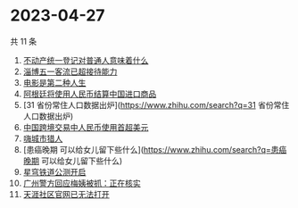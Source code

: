 # 2023-04-27

共 11 条

<!-- BEGIN ZHIHUSEARCH -->
<!-- 最后更新时间 Thu Apr 27 2023 16:21:43 GMT+0800 (China Standard Time) -->
1. [不动产统一登记对普通人意味着什么](https://www.zhihu.com/search?q=不动产统一登记对普通人意味着什么)
1. [淄博五一客流已超接待能力](https://www.zhihu.com/search?q=淄博五一客流已超接待能力)
1. [电影是第二种人生](https://www.zhihu.com/search?q=电影是第二种人生)
1. [阿根廷将使用人民币结算中国进口商品](https://www.zhihu.com/search?q=阿根廷将使用人民币结算中国进口商品)
1. [31 省份常住人口数据出炉](https://www.zhihu.com/search?q=31 省份常住人口数据出炉)
1. [中国跨境交易中人民币使用首超美元](https://www.zhihu.com/search?q=中国跨境交易中人民币使用首超美元)
1. [嗨城市猎人](https://www.zhihu.com/search?q=嗨城市猎人)
1. [患癌晚期 可以给女儿留下些什么](https://www.zhihu.com/search?q=患癌晚期 可以给女儿留下些什么)
1. [星穹铁道公测开启](https://www.zhihu.com/search?q=星穹铁道公测开启)
1. [广州警方回应梅姨被抓：正在核实](https://www.zhihu.com/search?q=广州警方回应梅姨被抓：正在核实)
1. [天涯社区官网已无法打开](https://www.zhihu.com/search?q=天涯社区官网已无法打开)
<!-- END ZHIHUSEARCH -->
